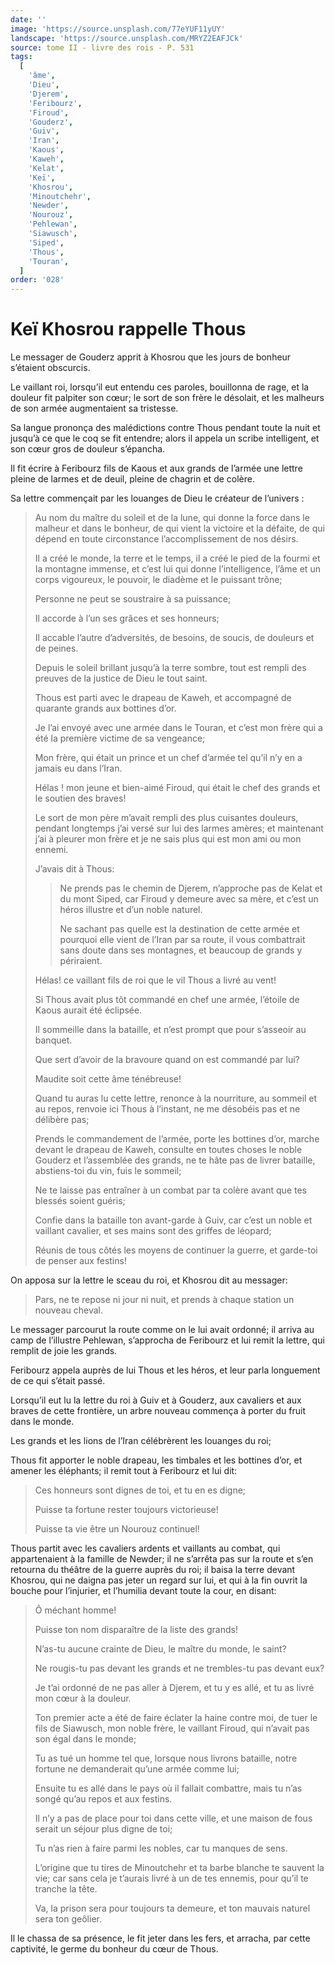 ```yaml
---
date: ''
image: 'https://source.unsplash.com/77eYUF11yUY'
landscape: 'https://source.unsplash.com/MRYZ2EAFJCk'
source: tome II - livre des rois - P. 531
tags:
  [
    'âme',
    'Dieu',
    'Djerem',
    'Feribourz',
    'Firoud',
    'Gouderz',
    'Guiv',
    'Iran',
    'Kaous',
    'Kaweh',
    'Kelat',
    'Keï',
    'Khosrou',
    'Minoutchehr',
    'Newder',
    'Nourouz',
    'Pehlewan',
    'Siawusch',
    'Siped',
    'Thous',
    'Touran',
  ]
order: '028'
---
```


# Keï Khosrou rappelle Thous

Le messager de Gouderz apprit à Khosrou que les jours de bonheur s’étaient obscurcis.

Le vaillant roi, lorsqu’il eut entendu ces paroles, bouillonna de rage, et la douleur fit palpiter son cœur; le sort de son frère le désolait, et les malheurs de son armée augmentaient sa tristesse.

Sa langue prononça des malédictions contre Thous pendant toute la nuit et jusqu’à ce que le coq se fit entendre; alors il appela un scribe intelligent, et son cœur gros de douleur s’épancha.

Il fit écrire à Feribourz fils de Kaous et aux grands de l’armée une lettre pleine de larmes et de deuil, pleine de chagrin et de colère.

Sa lettre commençait par les louanges de Dieu le créateur de l’univers :

> Au nom du maître du soleil et de la lune, qui donne la force dans le malheur et dans le bonheur, de qui vient la victoire et la défaite, de qui dépend en toute circonstance l’accomplissement de nos désirs.
>
> Il a créé le monde, la terre et le temps, il a créé le pied de la fourmi et Ia montagne immense, et c’est lui qui donne l’intelligence, l’âme et un corps vigoureux, le pouvoir, le diadème et le puissant trône;
>
> Personne ne peut se soustraire à sa puissance;
>
> Il accorde à l’un ses grâces et ses honneurs;
>
> Il accable l’autre d’adversités, de besoins, de soucis, de douleurs et de peines.
>
> Depuis le soleil brillant jusqu’à la terre sombre, tout est rempli des preuves de la justice de Dieu le tout saint.
>
> Thous est parti avec le drapeau de Kaweh, et accompagné de quarante grands aux bottines d’or.
>
> Je l’ai envoyé avec une armée dans le Touran, et c’est mon frère qui a été la première victime de sa vengeance;
>
> Mon frère, qui était un prince et un chef d’armée tel qu’il n’y en a jamais eu dans l’Iran.
>
> Hélas ! mon jeune et bien-aimé Firoud, qui était le chef des grands et le soutien des braves!
>
> Le sort de mon père m’avait rempli des plus cuisantes douleurs, pendant longtemps j’ai versé sur lui des larmes amères; et maintenant j’ai à pleurer mon frère et je ne sais plus qui est mon ami ou mon ennemi.
>
> J’avais dit à Thous:
>
> > Ne prends pas le chemin de Djerem, n’approche pas de Kelat et du mont Siped, car Firoud y demeure avec sa mère, et c’est un héros illustre et d’un noble naturel.
> >
> > Ne sachant pas quelle est la destination de cette armée et pourquoi elle vient de l’Iran par sa route, il vous combattrait sans doute dans ses montagnes, et beaucoup de grands y périraient.
>
> Hélas! ce vaillant fils de roi que le vil Thous a livré au vent!
>
> Si Thous avait plus tôt commandé en chef une armée, l’étoile de Kaous aurait été éclipsée.
>
> Il sommeille dans la bataille, et n’est prompt que pour s’asseoir au banquet.
>
> Que sert d’avoir de la bravoure quand on est commandé par lui?
>
> Maudite soit cette âme ténébreuse!
>
> Quand tu auras lu cette lettre, renonce à la nourriture, au sommeil et au repos, renvoie ici Thous à l’instant, ne me désobéis pas et ne délibère pas;
>
> Prends le commandement de l’armée, porte les bottines d’or, marche devant le drapeau de Kaweh, consulte en toutes choses le noble Gouderz et l’assemblée des grands, ne te hâte pas de livrer bataille, abstiens-toi du vin, fuis le sommeil;
>
> Ne te laisse pas entraîner à un combat par ta colère avant que tes blessés soient guéris;
>
> Confie dans la bataille ton avant-garde à Guiv, car c’est un noble et vaillant cavalier, et ses mains sont des griffes de léopard;
>
> Réunis de tous côtés les moyens de continuer la guerre, et garde-toi de penser aux festins!

On apposa sur la lettre le sceau du roi, et Khosrou dit au messager:

> Pars, ne te repose ni jour ni nuit, et prends à chaque station un nouveau cheval.

Le messager parcourut la route comme on le lui avait ordonné; il arriva au camp de l’illustre Pehlewan, s’approcha de Feribourz et lui remit la lettre, qui remplit de joie les grands.

Feribourz appela auprès de lui Thous et les héros, et leur parla longuement de ce qui s’était passé.

Lorsqu’il eut lu la lettre du roi à Guiv et à Gouderz, aux cavaliers et aux braves de cette frontière, un arbre nouveau commença à porter du fruit dans le monde.

Les grands et les lions de l’Iran célébrèrent les louanges du roi;

Thous fit apporter le noble drapeau, les timbales et les bottines d’or, et amener les éléphants; il remit tout à Feribourz et lui dit:

> Ces honneurs sont dignes de toi, et tu en es digne;
>
> Puisse ta fortune rester toujours victorieuse!
>
> Puisse ta vie être un Nourouz continuel!

Thous partit avec les cavaliers ardents et vaillants au combat, qui appartenaient à la famille de Newder; il ne s’arrêta pas sur la route et s’en retourna du théâtre de la guerre auprès du roi; il baisa la terre devant Khosrou, qui ne daigna pas jeter un regard sur lui, et qui à la fin ouvrit la bouche pour l’injurier, et l’humilia devant toute la cour, en disant:

> Ô méchant homme!
>
> Puisse ton nom disparaître de la liste des grands!
>
> N’as-tu aucune crainte de Dieu, le maître du monde, le saint?
>
> Ne rougis-tu pas devant les grands et ne trembles-tu pas devant eux?
>
> Je t’ai ordonné de ne pas aller à Djerem, et tu y es allé, et tu as livré mon cœur à la douleur.
>
> Ton premier acte a été de faire éclater la haine contre moi, de tuer le fils de Siawusch, mon noble frère, le vaillant Firoud, qui n’avait pas son égal dans le monde;
>
> Tu as tué un homme tel que, lorsque nous livrons bataille, notre fortune ne demanderait qu’une armée comme lui;
>
> Ensuite tu es allé dans le pays où il fallait combattre, mais tu n’as songé qu’au repos et aux festins.
>
> Il n’y a pas de place pour toi dans cette ville, et une maison de fous serait un séjour plus digne de toi;
>
> Tu n’as rien à faire parmi les nobles, car tu manques de sens.
>
> L’origine que tu tires de Minoutchehr et ta barbe blanche te sauvent la vie; car sans cela je t’aurais livré à un de tes ennemis, pour qu’il te tranche la tête.
>
> Va, la prison sera pour toujours ta demeure, et ton mauvais naturel sera ton geôlier.

Il le chassa de sa présence, le fit jeter dans les fers, et arracha, par cette captivité, le germe du bonheur du cœur de Thous.
